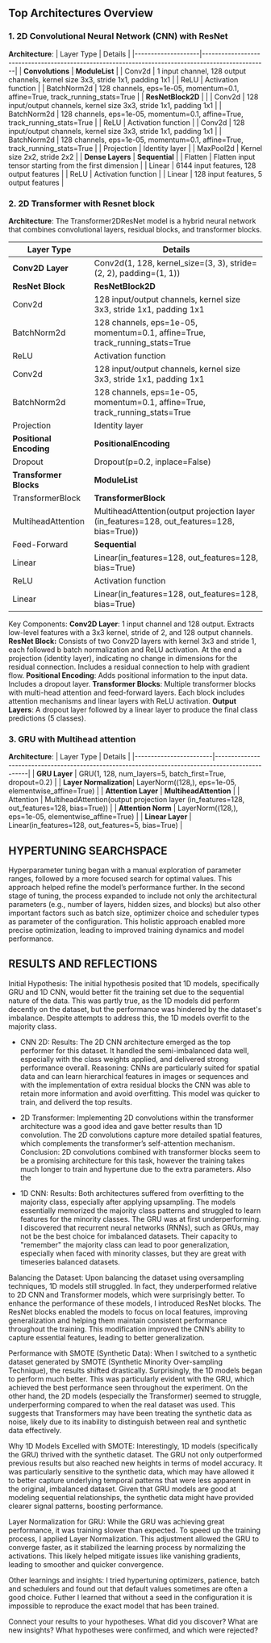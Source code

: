 ## Top Architectures Overview

### 1. 2D Convolutional Neural Network (CNN) with ResNet

**Architecture**:
| Layer Type         | Details                                                                                          |
|--------------------|--------------------------------------------------------------------------------------------------|
| **Convolutions**   | **ModuleList**                                                                                   |
| Conv2d             | 1 input channel, 128 output channels, kernel size 3x3, stride 1x1, padding 1x1                   |
| ReLU               | Activation function                                                                              |
| BatchNorm2d        | 128 channels, eps=1e-05, momentum=0.1, affine=True, track_running_stats=True                     |
| **ResNetBlock2D**  |                                                                                                  |
| Conv2d             | 128 input/output channels, kernel size 3x3, stride 1x1, padding 1x1                              |
| BatchNorm2d        | 128 channels, eps=1e-05, momentum=0.1, affine=True, track_running_stats=True                     |
| ReLU               | Activation function                                                                              |
| Conv2d             | 128 input/output channels, kernel size 3x3, stride 1x1, padding 1x1                              |
| BatchNorm2d        | 128 channels, eps=1e-05, momentum=0.1, affine=True, track_running_stats=True                     |
| Projection         | Identity layer                                                                                   |
| MaxPool2d          | Kernel size 2x2, stride 2x2                                                                      |
| **Dense Layers**   | **Sequential**                                                                                   |
| Flatten            | Flatten input tensor starting from the first dimension                                           |
| Linear             | 6144 input features, 128 output features                                                         |
| ReLU               | Activation function                                                                              |
| Linear             | 128 input features, 5 output features                                                            |


### 2. 2D Transformer with Resnet block

**Architecture**:
The Transformer2DResNet model is a hybrid neural network that combines convolutional layers, residual blocks, and transformer blocks.

| Layer Type             | Details                                                                                          |
|------------------------|--------------------------------------------------------------------------------------------------|
| **Conv2D Layer**       | Conv2d(1, 128, kernel_size=(3, 3), stride=(2, 2), padding=(1, 1))                                |
| **ResNet Block**       | **ResNetBlock2D**                                                                                |
| Conv2d                 | 128 input/output channels, kernel size 3x3, stride 1x1, padding 1x1                              |
| BatchNorm2d            | 128 channels, eps=1e-05, momentum=0.1, affine=True, track_running_stats=True                     |
| ReLU                   | Activation function                                                                              |
| Conv2d                 | 128 input/output channels, kernel size 3x3, stride 1x1, padding 1x1                              |
| BatchNorm2d            | 128 channels, eps=1e-05, momentum=0.1, affine=True, track_running_stats=True                     |
| Projection             | Identity layer                                                                                   |
| **Positional Encoding**| **PositionalEncoding**                                                                           |
| Dropout                | Dropout(p=0.2, inplace=False)                                                                    |
| **Transformer Blocks** | **ModuleList**                                                                                   |
| TransformerBlock       | **TransformerBlock**                                                                             |
| MultiheadAttention     | MultiheadAttention(output projection layer (in_features=128, out_features=128, bias=True))       |
| Feed-Forward           | **Sequential**                                                                                   |
| Linear                 | Linear(in_features=128, out_features=128, bias=True)                                             |
| ReLU                   | Activation function                                                                              |
| Linear                 | Linear(in_features=128, out_features=128, bias=True)                                             |

Key Components:
**Conv2D Layer**: 1 input channel and 128 output. Extracts low-level features with a 3x3 kernel, stride of 2, and 128 output channels.
**ResNet Block:** Consists of two Conv2D layers with kernel 3x3 and stride 1, each followed b batch normalization and ReLU activation. At the end a projection (identity layer), indicating no change in dimensions for the residual connection. Includes a residual connection to help with gradient flow.
**Positional Encoding**: Adds positional information to the input data. Includes a dropout layer.
**Transformer Blocks**: Multiple transformer blocks with multi-head attention and feed-forward layers.
Each block includes attention mechanisms and linear layers with ReLU activation.
**Output Layers**: A dropout layer followed by a linear layer to produce the final class predictions (5 classes).

### 3. GRU with Multihead attention 

**Architecture**:
| Layer Type             | Details                                                                                          |
|------------------------|--------------------------------------------------------------------------------------------------|
| **GRU Layer**          | GRU(1, 128, num_layers=5, batch_first=True, dropout=0.2)                                         |
| **Layer Normalization**| LayerNorm((128,), eps=1e-05, elementwise_affine=True)                                            |
| **Attention Layer**    | **MultiheadAttention**                                                                           |
| Attention              | MultiheadAttention(output projection layer (in_features=128, out_features=128, bias=True)) |
| **Attention Norm**     | LayerNorm((128,), eps=1e-05, elementwise_affine=True)                                            |
| **Linear Layer**       | Linear(in_features=128, out_features=5, bias=True)                                               |

## HYPERTUNING SEARCHSPACE
Hyperparameter tuning began with a manual exploration of parameter ranges, followed by a more focused search for optimal values. This approach helped refine the model’s performance further.
In the second stage of tuning, the process expanded to include not only the architectural parameters (e.g., number of layers, hidden sizes, and blocks) but also other important factors such as batch size, optimizer choice and scheduler types as parameter of the configuration. This holistic approach enabled more precise optimization, leading to improved training dynamics and model performance.

## RESULTS AND REFLECTIONS
Initial Hypothesis: The initial hypothesis posited that 1D models, specifically GRU and 1D CNN, would better fit the training set due to the sequential nature of the data. This was partly true, as the 1D models did perform decently on the dataset, but the performance was hindered by the dataset's imbalance. Despite attempts to address this, the 1D models overfit to the majority class.

- CNN 2D:
Results: The 2D CNN architecture emerged as the top performer for this dataset. It handled the semi-imbalanced data well, especially with the class weights applied, and delivered strong performance overall.
Reasoning: CNNs are particularly suited for spatial data and can learn hierarchical features in images or sequences and with the implementation of extra residual blocks the CNN was able to retain more information and avoid overfitting. This model was quicker to train, and deliverd the top results.

- 2D Transformer: Implementing 2D convolutions within the transformer architecture was a good idea and gave better results than 1D convolution. The 2D convolutions capture more detailed spatial features, which complements the transformer’s self-attention mechanism. Conclusion: 2D convolutions combined with transformer blocks seem to be a promising architecture for this task, however the training takes much longer to train and hypertune due to the extra parameters. Also the 

- 1D CNN:
Results: Both architectures suffered from overfitting to the majority class, especially after applying upsampling. The models essentially memorized the majority class patterns and struggled to learn features for the minority classes. The GRU was at first underperforming. I discovered that recurrent neural networks (RNNs), such as GRUs, may not be the best choice for imbalanced datasets. Their capacity to "remember" the majority class can lead to poor generalization, especially when faced with minority classes, but they are great with timeseries balanced datasets.

Balancing the Dataset: Upon balancing the dataset using oversampling techniques, 1D models still struggled. In fact, they underperformed relative to 2D CNN and Transformer models, which were surprisingly better. To enhance the performance of these models, I introduced ResNet blocks. The ResNet blocks enabled the models to focus on local features, improving generalization and helping them maintain consistent performance throughout the training. This modification improved the CNN’s ability to capture essential features, leading to better generalization.

Performance with SMOTE (Synthetic Data): When I switched to a synthetic dataset generated by SMOTE (Synthetic Minority Over-sampling Technique), the results shifted drastically. Surprisingly, the 1D models began to perform much better. This was particularly evident with the GRU, which achieved the best performance seen throughout the experiment. On the other hand, the 2D models (especially the Transformer) seemed to struggle, underperforming compared to when the real dataset was used. This suggests that Transformers may have been treating the synthetic data as noise, likely due to its inability to distinguish between real and synthetic data effectively.

Why 1D Models Excelled with SMOTE: Interestingly, 1D models (specifically the GRU) thrived with the synthetic dataset. The GRU not only outperformed previous results but also reached new heights in terms of model accuracy. It was particularly sensitive to the synthetic data, which may have allowed it to better capture underlying temporal patterns that were less apparent in the original, imbalanced dataset. Given that GRU models are good at modeling sequential relationships, the synthetic data might have provided clearer signal patterns, boosting performance.

Layer Normalization for GRU: While the GRU was achieving great performance, it was training slower than expected. To speed up the training process, I applied Layer Normalization. This adjustment allowed the GRU to converge faster, as it stabilized the learning process by normalizing the activations. This likely helped mitigate issues like vanishing gradients, leading to smoother and quicker convergence.

Other learnings and insights: I tried hypertuning optimizers, patience, batch and schedulers and found out that default values sometimes are often a good choice. Futher I learned that without a seed in the configuration it is impossible to reproduce the exact model that has been trained. 

Connect your results to your hypotheses. What did you discover? What are new insights? What hypotheses were confirmed, and which were rejected?